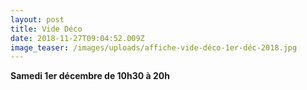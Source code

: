 ```yaml
---
layout: post
title: Vide Déco
date: 2018-11-27T09:04:52.009Z
image_teaser: /images/uploads/affiche-vide-déco-1er-déc-2018.jpg
---
```

**Samedi 1er décembre de 10h30 à 20h**
